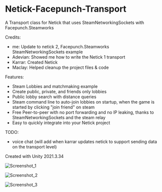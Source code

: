 # Netick-Facepunch-Transport
 A Transport class for Netick that uses SteamNetworkingSockets with Facepunch.Steamworks
 
 Credits: 
  - me: Update to netick 2, Facepunch.Steamworks SteamNetworkingSockets example
  - Adevian: Showed me how to write the Netick 1 transport
  - Karrar: Created Netick
  - Maclay: Helped cleanup the project files & code

 Features:
 - Steam Lobbies and matchmaking example
  - Create public, private, and friends only lobbies
  - Public lobby search with distance queries
  - Steam command line to auto-join lobbies on startup, when the game is started by clicking "join friend" on steam
 - Free Peer-to-peer with no port forwarding and no IP leaking, thanks to SteamNetworkingSockets and the steam relay
 - Easy to quickly integrate into your Netick project
 
 TODO:
  - voice chat (will add when karrar updates netick to support sending data on the transport level)
 
 Created with Unity 2021.3.34
 
![Screenshot_1](https://user-images.githubusercontent.com/59656122/211421510-d57db421-8b6c-4cd2-8d67-5304a0a71bb5.png)

![Screenshot_2](https://user-images.githubusercontent.com/59656122/211421790-85109680-e461-4908-8463-4dff441b56cb.png)

![Screenshot_3](https://user-images.githubusercontent.com/59656122/211423166-1cfd4437-ddd7-4dac-aa58-225e15d917e8.png)

